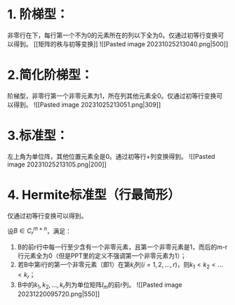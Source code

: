 # 1. 阶梯型：
非零行在下，每行第一个不为0的元素所在的列以下全为0。仅通过初等行变换可以得到。 [[矩阵的秩与初等变换]]
![[Pasted image 20231025213040.png|500]]
# 2.简化阶梯型：
阶梯型，非零行第一个非零元素为1，所在列其他元素全0。仅通过初等行变换可以得到。
![[Pasted image 20231025213051.png|309]]
# 3.标准型：
左上角为单位阵，其他位置元素全是0。通过初等行+列变换得到。
![[Pasted image 20231025213105.png|200]]
# 4. Hermite标准型（行最简形）
仅通过初等行变换可以得到。

设$B\in C_r^{m\times n}$，满足：
1. B的前r行中每一行至少含有一个非零元素，且第一个非零元素是1，而后的m-r行元素全为0（但是PPT里的定义不强调第一个非零元素为1）；
2. 若B中第i行的第一个非零元素（即1）在第$k_i$列$(i=1,2,...,r)$，则$k_1<k_2<...<k_r$；
3. B中的$k_1,k_2,...,k_r$列为单位矩阵$I_m$的前r列。
![[Pasted image 20231220095720.png|550]]